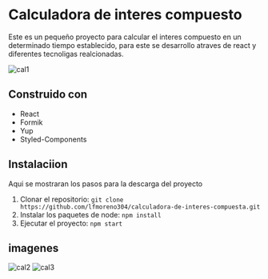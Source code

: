 # Calculadora de interes compuesto

Este es un pequeño proyecto para calcular el interes compuesto en un determinado tiempo establecido, para este se desarrollo atraves de react y diferentes tecnoligas realcionadas.

![cal1](https://user-images.githubusercontent.com/62705077/193132502-48f8b47d-746a-45c9-9c4b-919220488873.png)

## Construido con

* React
* Formik
* Yup
* Styled-Components

## Instalaciion

Aqui se mostraran los pasos para la descarga del proyecto

1. Clonar el repositorio: 
`git clone https://github.com/lfmoreno304/calculadora-de-interes-compuesta.git`
1. Instalar los paquetes de node: 
`npm install`
1. Ejecutar el proyecto: 
`npm start`

## imagenes

![cal2](https://user-images.githubusercontent.com/62705077/193132510-dd6d4ca1-5c81-4273-928c-424f7d4dbbef.png)
![cal3](https://user-images.githubusercontent.com/62705077/193132518-bae8b323-d705-4fde-b78f-820857e5c466.png)

